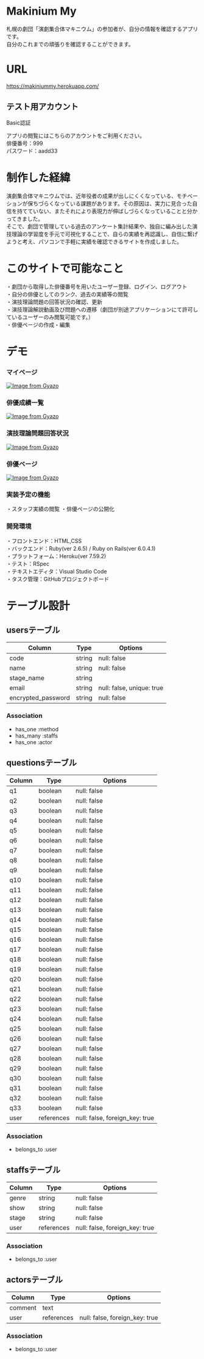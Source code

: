 # Makinium My

札幌の劇団「演劇集合体マキニウム」の参加者が、自分の情報を確認するアプリです。  
自分のこれまでの頑張りを確認することができます。

# URL
https://makiniummy.herokuapp.com/

## テスト用アカウント

Basic認証  

アプリの閲覧にはこちらのアカウントをご利用ください。  
俳優番号：999  
パスワード：aadd33

# 制作した経緯
演劇集合体マキニウムでは、近年役者の成果が出しにくくなっている、モチベーションが保ちづらくなっている課題があります。その原因は、実力に見合った自信を持てていない、またそれにより表現力が伸ばしづらくなっていることと分かってきました。  
そこで、劇団で管理している過去のアンケート集計結果や、独自に編み出した演技理論の学習度を手元で可視化することで、自らの実績を再認識し、自信に繋げようと考え、パソコンで手軽に実績を確認できるサイトを作成しました。

# このサイトで可能なこと
・劇団から取得した俳優番号を用いたユーザー登録、ログイン、ログアウト  
・自分の俳優としてのランク、過去の実績等の閲覧  
・演技理論問題の回答状況の確認、更新  
・演技理論解説動画及び問題への遷移（劇団が別途アプリケーションにて許可しているユーザーのみ閲覧可能です。）  
・俳優ページの作成・編集

# デモ
### マイページ
[![Image from Gyazo](https://i.gyazo.com/bc90453439daf83318e09cc18f512fb2.png)](https://gyazo.com/bc90453439daf83318e09cc18f512fb2)

### 俳優成績一覧
[![Image from Gyazo](https://i.gyazo.com/56e804c8c71820a94fc4300289a15ccd.gif)](https://gyazo.com/56e804c8c71820a94fc4300289a15ccd)

### 演技理論問題回答状況
[![Image from Gyazo](https://i.gyazo.com/0f316de35ed0d52e1b711cc5a7ff71d8.jpg)](https://gyazo.com/0f316de35ed0d52e1b711cc5a7ff71d8)

### 俳優ページ
[![Image from Gyazo](https://i.gyazo.com/a354fca44e963aec956b3f33c1097d08.gif)](https://gyazo.com/a354fca44e963aec956b3f33c1097d08)

### 実装予定の機能
・スタッフ実績の閲覧 
・俳優ページの公開化

### 開発環境
・フロントエンド：HTML,CSS  
・バックエンド：Ruby(ver 2.6.5) / Ruby on Rails(ver 6.0.4.1)  
・プラットフォーム：Heroku(ver 7.59.2)  
・テスト：RSpec  
・テキストエディタ：Visual Studio Code  
・タスク管理：GitHubプロジェクトボード  


# テーブル設計

## usersテーブル

| Column             | Type   | Options                   |
|--------------------|--------|---------------------------|
| code               | string | null: false               |
| name               | string | null: false               |
| stage_name         | string |                           |
| email              | string | null: false, unique: true |
| encrypted_password | string | null: false               |

### Association

- has_one  :method
- has_many :staffs
- has_one  :actor

## questionsテーブル

| Column  | Type       | Options                        |
|---------|------------|--------------------------------|
| q1      | boolean    | null: false                    |
| q2      | boolean    | null: false                    |
| q3      | boolean    | null: false                    |
| q4      | boolean    | null: false                    |
| q5      | boolean    | null: false                    |
| q6      | boolean    | null: false                    |
| q7      | boolean    | null: false                    |
| q8      | boolean    | null: false                    |
| q9      | boolean    | null: false                    |
| q10     | boolean    | null: false                    |
| q11     | boolean    | null: false                    |
| q12     | boolean    | null: false                    |
| q13     | boolean    | null: false                    |
| q14     | boolean    | null: false                    |
| q15     | boolean    | null: false                    |
| q16     | boolean    | null: false                    |
| q17     | boolean    | null: false                    |
| q18     | boolean    | null: false                    |
| q19     | boolean    | null: false                    |
| q20     | boolean    | null: false                    |
| q21     | boolean    | null: false                    |
| q22     | boolean    | null: false                    |
| q23     | boolean    | null: false                    |
| q24     | boolean    | null: false                    |
| q25     | boolean    | null: false                    |
| q26     | boolean    | null: false                    |
| q27     | boolean    | null: false                    |
| q28     | boolean    | null: false                    |
| q29     | boolean    | null: false                    |
| q30     | boolean    | null: false                    |
| q31     | boolean    | null: false                    |
| q32     | boolean    | null: false                    |
| q33     | boolean    | null: false                    |
| user    | references | null: false, foreign_key: true |

### Association

- belongs_to :user

## staffsテーブル

| Column | Type       | Options                        |
|--------|------------|--------------------------------|
| genre  | string     | null: false                    |
| show   | string     | null: false                    |
| stage  | string     | null: false                    |
| user   | references | null: false, foreign_key: true |

### Association

- belongs_to :user

## actorsテーブル

| Column  | Type       | Options                        |
|---------|------------|--------------------------------|
| comment | text       |                                |
| user    | references | null: false, foreign_key: true |

### Association

- belongs_to :user

